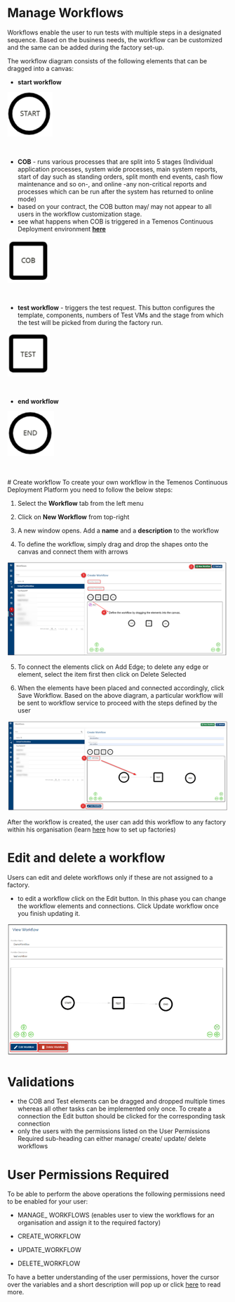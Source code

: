 # Manage Workflows

Workflows enable the user to run tests with multiple steps in a designated sequence. Based on the business needs, the workflow can be customized and the same can be added during the factory set-up.

The workflow diagram consists of the following elements that can be dragged into a canvas:

- **start workflow**

 ![](./images/start-workflow.png) 

<br>

 - **COB** -  runs various processes that are split into 5 stages (Individual application processes,  system wide processes, main system reports,  start of day such as standing orders, split month end events, cash flow maintenance and so on-, and online -any non-critical reports and processes which can be run after the system has returned to online mode)
  -  based on your contract, the COB button may/ may not appear to all users in the workflow customization stage. 
  -  see what happens when COB is triggered in a Temenos Continuous Deployment environment **[here](http://documentation.temenos.cloud/home/techguides/trigger-cob.html)**
 
 ![](./images/workflow-cob.png) 



<br>

 - **test workflow** - triggers the test request. This button configures the template, components, numbers of Test VMs and the stage from which the test will be picked from during the factory run. 

 ![](./images/workflow-test.png)


<br>

- **end workflow**

 ![](./images/end-workflow.png) 

<br>
</br>
# Create workflow 
To create your own workflow in the Temenos Continuous Deployment Platform you need to follow the below steps:

1. Select the **Workflow** tab from the left menu

2. Click on **New Workflow** from top-right

3. A new window opens. Add a **name** and a **description** to the workflow

4. To define the workflow, simply drag and drop the shapes onto the canvas and connect them with arrows

  ![](./images/workflow-tab.png) 


5. To connect the elements click on Add Edge; to delete any edge or element, select the item first then click on Delete Selected

6. When the elements have been placed and connected accordingly, click Save Workflow. Based on the above diagram, a particular workflow will be sent to workflow service to proceed with the steps defined by the user

 ![](./images/add-edge.png)

After the workflow is created, the user can add this workflow to any factory within his organisation (learn [here](http://documentation.temenos.cloud/home/techguides/automated-factories.html) how to set up factories)

# Edit and delete a workflow
Users can edit and delete workflows only if these are not assigned to a factory.

- to edit a workflow click on the Edit button. In this phase you can change the workflow elements and connections. Click Update workflow once you finish updating it.

 ![](./images/workflow-edit-delete.png) 

# Validations 
- the COB and Test elements can be dragged and dropped multiple times whereas all other tasks can be implemented only once. To create a connection the Edit button should be clicked for the corresponding task connection
- only the users with the permissions listed on the User Permissions Required sub-heading can either manage/ create/ update/ delete workflows

# User Permissions Required 
To be able to perform the above operations the following permissions need to be enabled for your user:

- MANAGE_ WORKFLOWS (enables user to view the workflows for an organisation and assign it to the required factory)

- CREATE_WORKFLOW 

- UPDATE_WORKFLOW 

- DELETE_WORKFLOW 

To have a better understanding of the user permissions, hover the cursor over the variables and a short description will pop up or click [here](http://documentation.temenos.cloud/home/techguides/user-permissions) to read more.

